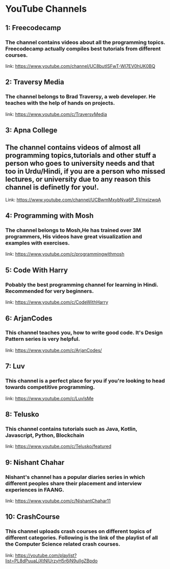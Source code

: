 # YouTube Channels

## 1: Freecodecamp

### The channel contains videos about all the programming topics. Freecodecamp actually compiles best tutorials from different courses.

link: https://www.youtube.com/channel/UC8butISFwT-Wl7EV0hUK0BQ

## 2: Traversy Media

### The channel belongs to Brad Traversy, a web developer. He teaches with the help of hands on projects.

link: https://www.youtube.com/c/TraversyMedia

## 3: Apna College

## The channel contains videos of almost all programming topics,tutorials and other stuff a person who goes to university needs and that too in Urdu/Hindi, if you are a person who missed lectures, or university due to any reason this channel is definetly for you!.

Link: https://www.youtube.com/channel/UCBwmMxybNva6P_5VmxjzwqA

## 4: Programming with Mosh

### The channel belongs to Mosh,He has trained over 3M programmers, His videos have great visualization and examples with exercises.

link: https://www.youtube.com/c/programmingwithmosh

## 5: Code With Harry

### Pobably the best programming channel for learning in Hindi. Recommended for very beginners.

link: https://www.youtube.com/c/CodeWithHarry

## 6: ArjanCodes

### This channel teaches you, how to write good code. It's Design Pattern series is very helpful.

link: https://www.youtube.com/c/ArjanCodes/

## 7: Luv

### This channel is a perfect place for you if you're looking to head towards competitive programming.

link: https://www.youtube.com/c/LuvIsMe

## 8: Telusko

### This channel contains tutorials such as Java, Kotlin, Javascript, Python, Blockchain

link: https://www.youtube.com/c/Telusko/featured 
## 9: Nishant Chahar

### Nishant's channel has a popular diaries series in which different peoples share their placement and interview experiences in FAANG.

link: https://www.youtube.com/c/NishantChahar11

## 10: CrashCourse
### This channel uploads crash courses on different topics of different categories. Following is the link of the playlist of all the Computer Science related crash courses.
link: https://youtube.com/playlist?list=PL8dPuuaLjXtNlUrzyH5r6jN9ulIgZBpdo 